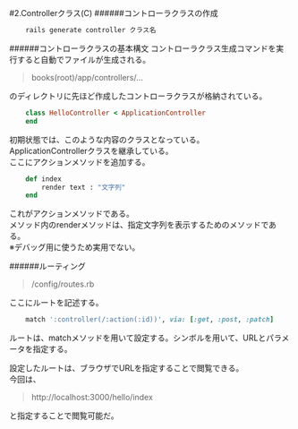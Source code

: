 #2.Controllerクラス(C)
######コントローラクラスの作成
```Ruby
	rails generate controller クラス名
```
######コントローラクラスの基本構文
コントローラクラス生成コマンドを実行すると自動でファイルが生成される。
>books(root)/app/controllers/...

のディレクトリに先ほど作成したコントローラクラスが格納されている。

```Ruby
	class HelloController < ApplicationController
	end

```
初期状態では、このような内容のクラスとなっている。  
ApplicationControllerクラスを継承している。  
ここにアクションメソッドを追加する。

```Ruby
	def index
		render text : "文字列"
	end
```
これがアクションメソッドである。  
メソッド内のrenderメソッドは、指定文字列を表示するためのメソッドである。  
※デバッグ用に使うため実用でない。

######ルーティング
>/config/routes.rb  

ここにルートを記述する。  
```Ruby
	match ':controller(/:action(:id))', via: [:get, :post, :patch]
```
ルートは、matchメソッドを用いて設定する。シンボルを用いて、URLとパラメータを指定する。

設定したルートは、ブラウザでURLを指定することで閲覧できる。  
今回は、
>http://localhost:3000/hello/index

と指定することで閲覧可能だ。